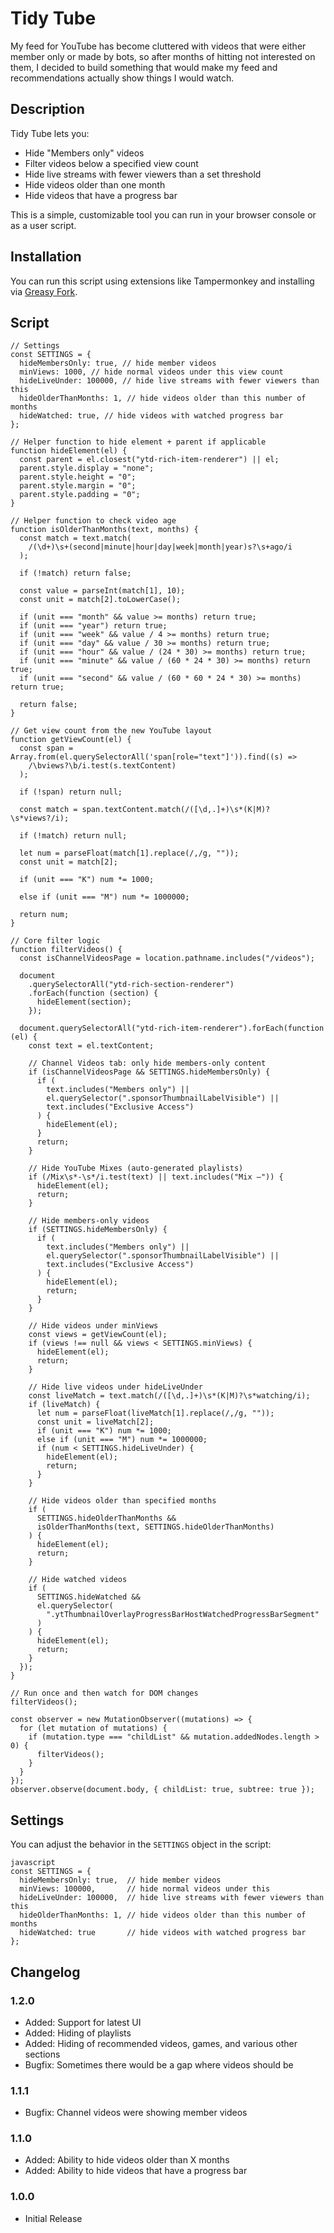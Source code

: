 # Tidy Tube

My feed for YouTube has become cluttered with videos that were either member only or made by bots, so after months of hitting not interested on them, I decided to build something that would make my feed and recommendations actually show things I would watch.


## Description
Tidy Tube lets you:
- Hide "Members only" videos
- Filter videos below a specified view count
- Hide live streams with fewer viewers than a set threshold
- Hide videos older than one month
- Hide videos that have a progress bar

This is a simple, customizable tool you can run in your browser console or as a user script.


## Installation
You can run this script using extensions like Tampermonkey and installing via [Greasy Fork](https://greasyfork.org/en/scripts/551895-tidy-tube).

## Script
```
// Settings
const SETTINGS = {
  hideMembersOnly: true, // hide member videos
  minViews: 1000, // hide normal videos under this view count
  hideLiveUnder: 100000, // hide live streams with fewer viewers than this
  hideOlderThanMonths: 1, // hide videos older than this number of months
  hideWatched: true, // hide videos with watched progress bar
};

// Helper function to hide element + parent if applicable
function hideElement(el) {
  const parent = el.closest("ytd-rich-item-renderer") || el;
  parent.style.display = "none";
  parent.style.height = "0";
  parent.style.margin = "0";
  parent.style.padding = "0";
}

// Helper function to check video age
function isOlderThanMonths(text, months) {
  const match = text.match(
    /(\d+)\s+(second|minute|hour|day|week|month|year)s?\s+ago/i
  );
  
  if (!match) return false;

  const value = parseInt(match[1], 10);
  const unit = match[2].toLowerCase();

  if (unit === "month" && value >= months) return true;
  if (unit === "year") return true;
  if (unit === "week" && value / 4 >= months) return true;
  if (unit === "day" && value / 30 >= months) return true;
  if (unit === "hour" && value / (24 * 30) >= months) return true;
  if (unit === "minute" && value / (60 * 24 * 30) >= months) return true;
  if (unit === "second" && value / (60 * 60 * 24 * 30) >= months) return true;

  return false;
}

// Get view count from the new YouTube layout
function getViewCount(el) {
  const span = Array.from(el.querySelectorAll('span[role="text"]')).find((s) =>
    /\bviews?\b/i.test(s.textContent)
  );

  if (!span) return null;

  const match = span.textContent.match(/([\d,.]+)\s*(K|M)?\s*views?/i);

  if (!match) return null;

  let num = parseFloat(match[1].replace(/,/g, ""));
  const unit = match[2];

  if (unit === "K") num *= 1000;

  else if (unit === "M") num *= 1000000;
  
  return num;
}

// Core filter logic
function filterVideos() {
  const isChannelVideosPage = location.pathname.includes("/videos");

  document
    .querySelectorAll("ytd-rich-section-renderer")
    .forEach(function (section) {
      hideElement(section);
    });

  document.querySelectorAll("ytd-rich-item-renderer").forEach(function (el) {
    const text = el.textContent;

    // Channel Videos tab: only hide members-only content
    if (isChannelVideosPage && SETTINGS.hideMembersOnly) {
      if (
        text.includes("Members only") ||
        el.querySelector(".sponsorThumbnailLabelVisible") ||
        text.includes("Exclusive Access")
      ) {
        hideElement(el);
      }
      return;
    }

    // Hide YouTube Mixes (auto-generated playlists)
    if (/Mix\s*-\s*/i.test(text) || text.includes("Mix –")) {
      hideElement(el);
      return;
    }

    // Hide members-only videos
    if (SETTINGS.hideMembersOnly) {
      if (
        text.includes("Members only") ||
        el.querySelector(".sponsorThumbnailLabelVisible") ||
        text.includes("Exclusive Access")
      ) {
        hideElement(el);
        return;
      }
    }

    // Hide videos under minViews
    const views = getViewCount(el);
    if (views !== null && views < SETTINGS.minViews) {
      hideElement(el);
      return;
    }

    // Hide live videos under hideLiveUnder
    const liveMatch = text.match(/([\d,.]+)\s*(K|M)?\s*watching/i);
    if (liveMatch) {
      let num = parseFloat(liveMatch[1].replace(/,/g, ""));
      const unit = liveMatch[2];
      if (unit === "K") num *= 1000;
      else if (unit === "M") num *= 1000000;
      if (num < SETTINGS.hideLiveUnder) {
        hideElement(el);
        return;
      }
    }

    // Hide videos older than specified months
    if (
      SETTINGS.hideOlderThanMonths &&
      isOlderThanMonths(text, SETTINGS.hideOlderThanMonths)
    ) {
      hideElement(el);
      return;
    }

    // Hide watched videos
    if (
      SETTINGS.hideWatched &&
      el.querySelector(
        ".ytThumbnailOverlayProgressBarHostWatchedProgressBarSegment"
      )
    ) {
      hideElement(el);
      return;
    }
  });
}

// Run once and then watch for DOM changes
filterVideos();

const observer = new MutationObserver((mutations) => {
  for (let mutation of mutations) {
    if (mutation.type === "childList" && mutation.addedNodes.length > 0) {
      filterVideos();
    }
  }
});
observer.observe(document.body, { childList: true, subtree: true });
```


## Settings

You can adjust the behavior in the `SETTINGS` object in the script:


```
javascript
const SETTINGS = {
  hideMembersOnly: true,  // hide member videos
  minViews: 100000,       // hide normal videos under this
  hideLiveUnder: 100000,  // hide live streams with fewer viewers than this
  hideOlderThanMonths: 1, // hide videos older than this number of months
  hideWatched: true       // hide videos with watched progress bar
};
```

## Changelog

### 1.2.0
* Added: Support for latest UI
* Added: Hiding of playlists
* Added: Hiding of recommended videos, games, and various other sections
* Bugfix: Sometimes there would be a gap where videos should be

### 1.1.1
* Bugfix: Channel videos were showing member videos

### 1.1.0
* Added: Ability to hide videos older than X months
* Added: Ability to hide videos that have a progress bar

### 1.0.0
* Initial Release
